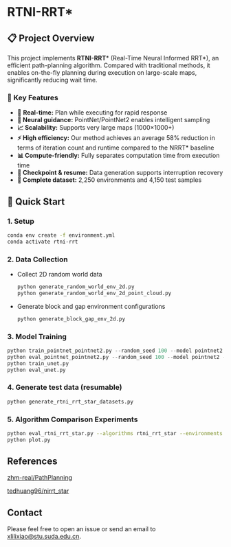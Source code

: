 # RTNI-RRT*

## 📋 Project Overview

This project implements **RTNI-RRT*** (Real-Time Neural Informed RRT*), an efficient path-planning algorithm. Compared with traditional methods, it enables on-the-fly planning during execution on large-scale maps, significantly reducing wait time.

### 🎯 Key Features

- **🚀** **Real-time:** Plan while executing for rapid response
- **🧠 Neural guidance:** PointNet/PointNet2 enables intelligent sampling
- **📈 Scalability:** Supports very large maps (1000×1000+)
- **⚡ High efficiency:** Our method achieves an average 58\% reduction in terms of iteration count and runtime compared to the NRRT* baseline
- **📊 Compute-friendly:** Fully separates computation time from execution time
- **🔄 Checkpoint & resume:** Data generation supports interruption recovery
- **📁 Complete dataset:** 2,250 environments and 4,150 test samples

## 🚀 Quick Start

### 1. Setup

```bash
conda env create -f environment.yml
conda activate rtni-rrt

```

### 2. Data Collection

* Collect 2D random world data

  ```python
  python generate_random_world_env_2d.py
  python generate_random_world_env_2d_point_cloud.py
  ```
* Generate block and gap environment configurations

  ```python
  python generate_block_gap_env_2d.py
  ```

### 3. Model Training

```python
python train_pointnet_pointnet2.py --random_seed 100 --model pointnet2 --dim 2
python eval_pointnet_pointnet2.py --random_seed 100 --model pointnet2 --dim 2
python train_unet.py
python eval_unet.py
```

### 4. Generate test data (resumable)

```bash
python generate_rtni_rrt_star_datasets.py
```

### 5. Algorithm Comparison Experiments

```bash
python eval_rtni_rrt_star.py --algorithms rtni_rrt_star --environments scaled_maps
python plot.py
```

## References

[zhm-real/PathPlanning](zhm-real/PathPlanning)

[tedhuang96/nirrt_star](https://github.com/tedhuang96/nirrt_star?tab=readme-ov-file)

## Contact

Please feel free to open an issue or send an email to [xlilixiao@stu.suda.edu.cn](mailto:xlilixiao@stu.suda.edu.cn).
